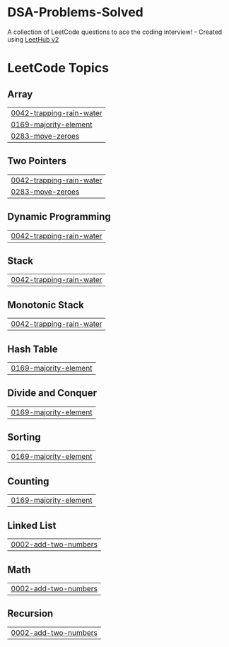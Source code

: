 # DSA-Problems-Solved
A collection of LeetCode questions to ace the coding interview! - Created using [LeetHub v2](https://github.com/arunbhardwaj/LeetHub-2.0)

<!---LeetCode Topics Start-->
# LeetCode Topics
## Array
|  |
| ------- |
| [0042-trapping-rain-water](https://github.com/gouseshake0786/DSA-Problems-Solved/tree/master/0042-trapping-rain-water) |
| [0169-majority-element](https://github.com/gouseshake0786/DSA-Problems-Solved/tree/master/0169-majority-element) |
| [0283-move-zeroes](https://github.com/gouseshake0786/DSA-Problems-Solved/tree/master/0283-move-zeroes) |
## Two Pointers
|  |
| ------- |
| [0042-trapping-rain-water](https://github.com/gouseshake0786/DSA-Problems-Solved/tree/master/0042-trapping-rain-water) |
| [0283-move-zeroes](https://github.com/gouseshake0786/DSA-Problems-Solved/tree/master/0283-move-zeroes) |
## Dynamic Programming
|  |
| ------- |
| [0042-trapping-rain-water](https://github.com/gouseshake0786/DSA-Problems-Solved/tree/master/0042-trapping-rain-water) |
## Stack
|  |
| ------- |
| [0042-trapping-rain-water](https://github.com/gouseshake0786/DSA-Problems-Solved/tree/master/0042-trapping-rain-water) |
## Monotonic Stack
|  |
| ------- |
| [0042-trapping-rain-water](https://github.com/gouseshake0786/DSA-Problems-Solved/tree/master/0042-trapping-rain-water) |
## Hash Table
|  |
| ------- |
| [0169-majority-element](https://github.com/gouseshake0786/DSA-Problems-Solved/tree/master/0169-majority-element) |
## Divide and Conquer
|  |
| ------- |
| [0169-majority-element](https://github.com/gouseshake0786/DSA-Problems-Solved/tree/master/0169-majority-element) |
## Sorting
|  |
| ------- |
| [0169-majority-element](https://github.com/gouseshake0786/DSA-Problems-Solved/tree/master/0169-majority-element) |
## Counting
|  |
| ------- |
| [0169-majority-element](https://github.com/gouseshake0786/DSA-Problems-Solved/tree/master/0169-majority-element) |
## Linked List
|  |
| ------- |
| [0002-add-two-numbers](https://github.com/gouseshake0786/DSA-Problems-Solved/tree/master/0002-add-two-numbers) |
## Math
|  |
| ------- |
| [0002-add-two-numbers](https://github.com/gouseshake0786/DSA-Problems-Solved/tree/master/0002-add-two-numbers) |
## Recursion
|  |
| ------- |
| [0002-add-two-numbers](https://github.com/gouseshake0786/DSA-Problems-Solved/tree/master/0002-add-two-numbers) |
<!---LeetCode Topics End-->